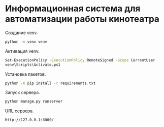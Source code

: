 # Информационная система для автоматизации работы кинотеатра
Создание venv.
```sh
python -m venv venv
```
Активация venv.
```sh
Set-ExecutionPolicy -ExecutionPolicy RemoteSigned -Scope CurrentUser
venv\Scripts\Activate.ps1
```
Установка пакетов.
```sh
python -m pip install -r requirements.txt
```
Запуск сервера.
```sh
python manage.py runserver
```
URL сервера.
```sh
http://127.0.0.1:8000/
```
